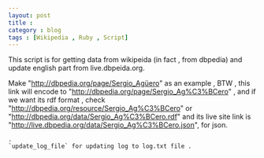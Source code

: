 ```yaml
---
layout: post
title : 
category : blog
tags : [Wikipedia , Ruby , Script]
---
```



This script is for getting data from wikipeida (in fact , from dbpedia) and update english part from live.dbpeida.org.

Make  "http://dbpedia.org/page/Sergio_Agüero" as an example , BTW , this link will encode to "http://dbpedia.org/page/Sergio_Ag%C3%BCero" , and if we want its rdf format , check 
 "http://dbpedia.org/resource/Sergio_Ag%C3%BCero" or "http://dbpedia.org/data/Sergio_Ag%C3%BCero.rdf" and its live site link is  "http://live.dbpedia.org/data/Sergio_Ag%C3%BCero.json", for json.

    .
    `update_log_file` for updating log to log.txt file .






